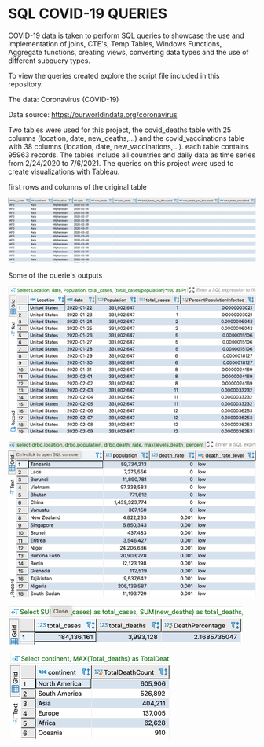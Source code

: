 # SQL COVID-19 QUERIES 

COVID-19 data is taken to perform SQL queries to showcase the use and implementation of joins, CTE's, Temp Tables, Windows Functions, Aggregate functions, creating views, converting data types and the use of different subquery types. 

To view the queries created explore the script file included in this repository.

The data: Coronavirus (COVID-19)

Data source: https://ourworldindata.org/coronavirus

Two tables were used for this project, the covid_deaths table with 25 columns (location, date, new_deaths,...) and the covid_vaccinations table with 38 columns (location, date, new_vaccinations,...). each table contains 95963 records. The tables include all countries and daily data as time series from 2/24/2020 to 7/6/2021. The queries on this project were used to create visualizations with Tableau.

first rows and columns of the original table

![supply_chain](/images_sql_project/cinco.png)

Some of the querie's outputs

![supply_chain](/images_sql_project/uno.png)

![supply_chain](/images_sql_project/dos.png)

![supply_chain](/images_sql_project/tres.png)

![supply_chain](/images_sql_project/cuatro.png)





